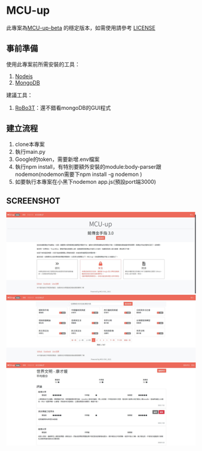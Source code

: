 MCU-up
===
此專案為[MCU-up-beta](https://github.com/mcuosc/MCU-up-beta) 的穩定版本，如需使用請參考 [LICENSE](https://github.com/mcuosc/MCU-up/blob/main/LICENSE)


## 事前準備

使用此專案前所需安裝的工具：
1. [Nodejs](https://nodejs.org/en/)
2. [MongoDB](https://www.mongodb.com)

建議工具：
1. [RoBo3T](https://robomongo.org/)：還不錯看mongoDB的GUI程式

建立流程
---

1. clone本專案
2. 執行main.py
3. Google的token，需要新增.env檔案
4. 執行npm install，有特別要額外安裝的module:body-parser跟nodemon(nodemon需要下npm install -g nodemon )
5. 如要執行本專案在小黑下nodemon app.js(預設port端3000)

## SCREENSHOT
![](img/1.JPG)
![](img/2.JPG)
![](img/3.JPG)

